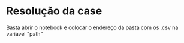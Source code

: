 # Resolução da case

Basta abrir o notebook e colocar o endereço da pasta com os .csv na variável "path"
